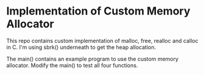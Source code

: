 # Implementation of Custom Memory Allocator
This repo contains custom implementation of malloc, free, realloc and calloc in C.
I'm using sbrk() underneath to get the heap allocation.


The main() contains an example program to use the custom memory allocator.
Modify the main() to test all four functions.
